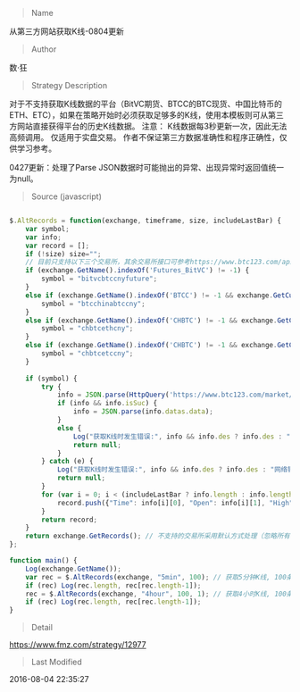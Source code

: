 
> Name

从第三方网站获取K线-0804更新

> Author

数·狂

> Strategy Description

对于不支持获取K线数据的平台（BitVC期货、BTCC的BTC现货、中国比特币的ETH、ETC），如果在策略开始时必须获取足够多的K线，使用本模板则可从第三方网站直接获得平台的历史K线数据。
注意：
K线数据每3秒更新一次，因此无法高频调用。
仅适用于实盘交易。
作者不保证第三方数据准确性和程序正确性，仅供学习参考。

0427更新：处理了Parse JSON数据时可能抛出的异常、出现异常时返回值统一为null。



> Source (javascript)

``` javascript

$.AltRecords = function(exchange, timeframe, size, includeLastBar) {
    var symbol;
    var info;
    var record = [];
    if (!size) size="";
    // 目前只支持以下三个交易所，其余交易所接口可参考https://www.btc123.com/api
    if (exchange.GetName().indexOf('Futures_BitVC') != -1) { 
        symbol = "bitvcbtccnyfuture";
    }
    else if (exchange.GetName().indexOf('BTCC') != -1 && exchange.GetCurrency().indexOf('BTC') != -1) {
        symbol = "btcchinabtccny";
    }
    else if (exchange.GetName().indexOf('CHBTC') != -1 && exchange.GetCurrency().indexOf('ETH') != -1) {
        symbol = "chbtcethcny";
    }
    else if (exchange.GetName().indexOf('CHBTC') != -1 && exchange.GetCurrency().indexOf('ETC') != -1) {
        symbol = "chbtcetccny";
    }
    
    if (symbol) {
        try {
            info = JSON.parse(HttpQuery('https://www.btc123.com/market/kline?symbol='+symbol+'&type='+timeframe+'&size='+(includeLastBar ? size : size+1)));
            if (info && info.isSuc) {
                info = JSON.parse(info.datas.data);
            }
            else {
                Log("获取K线时发生错误:", info && info.des ? info.des : "网络错误");
                return null;
            }
        } catch (e) {
            Log("获取K线时发生错误:", info && info.des ? info.des : "网络错误");
            return null;
        }
        for (var i = 0; i < (includeLastBar ? info.length : info.length-1); i++) {
            record.push({"Time": info[i][0], "Open": info[i][1], "High": info[i][2], "Low": info[i][3], "Close": info[i][4], "Volume": info[i][5]});
        }
        return record;
    }
    return exchange.GetRecords(); // 不支持的交易所采用默认方式处理（忽略所有参数，如时间周期、长度等）。
};

function main() {
    Log(exchange.GetName());
    var rec = $.AltRecords(exchange, "5min", 100); // 获取5分钟K线, 100条, 不含最后一条Bar
    if (rec) Log(rec.length, rec[rec.length-1]);
    rec = $.AltRecords(exchange, "4hour", 100, 1); // 获取4小时K线, 100条, 含最后一条Bar
    if (rec) Log(rec.length, rec[rec.length-1]);
}
```

> Detail

https://www.fmz.com/strategy/12977

> Last Modified

2016-08-04 22:35:27
